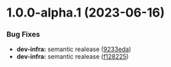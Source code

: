 # 1.0.0-alpha.1 (2023-06-16)


### Bug Fixes

* **dev-infra:** semantic realease ([9233eda](https://github.com/typeholes/tserr/commit/9233eda7874ef0071d2a421a8b24972998ea1fcd))
* **dev-infra:** semantic realease ([f128225](https://github.com/typeholes/tserr/commit/f128225d266438a2d9b340451492cc4d83a09842))
